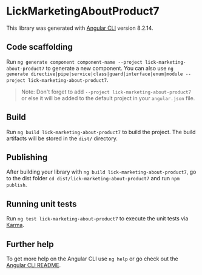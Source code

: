 # LickMarketingAboutProduct7

This library was generated with [Angular CLI](https://github.com/angular/angular-cli) version 8.2.14.

## Code scaffolding

Run `ng generate component component-name --project lick-marketing-about-product7` to generate a new component. You can also use `ng generate directive|pipe|service|class|guard|interface|enum|module --project lick-marketing-about-product7`.
> Note: Don't forget to add `--project lick-marketing-about-product7` or else it will be added to the default project in your `angular.json` file. 

## Build

Run `ng build lick-marketing-about-product7` to build the project. The build artifacts will be stored in the `dist/` directory.

## Publishing

After building your library with `ng build lick-marketing-about-product7`, go to the dist folder `cd dist/lick-marketing-about-product7` and run `npm publish`.

## Running unit tests

Run `ng test lick-marketing-about-product7` to execute the unit tests via [Karma](https://karma-runner.github.io).

## Further help

To get more help on the Angular CLI use `ng help` or go check out the [Angular CLI README](https://github.com/angular/angular-cli/blob/master/README.md).
